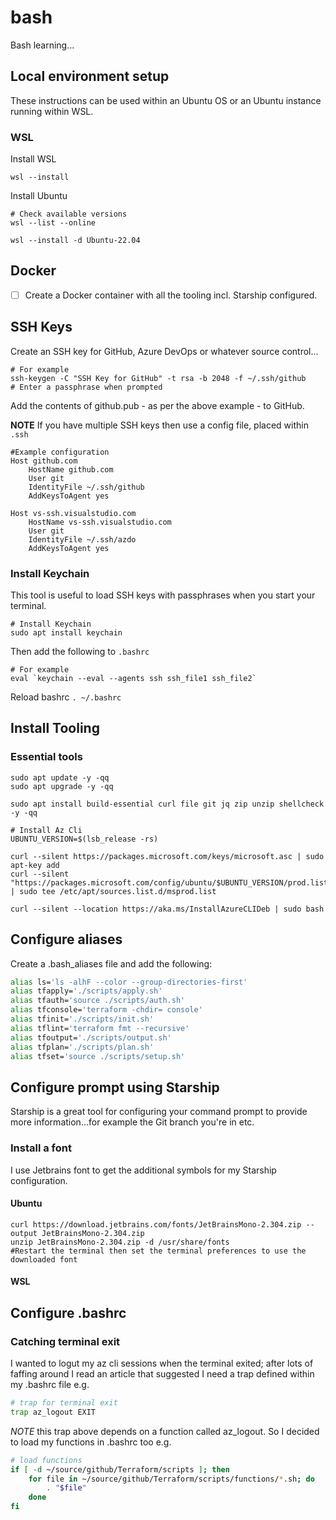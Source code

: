 # bash
Bash learning...

## Local environment setup

These instructions can be used within an Ubuntu OS or an Ubuntu instance running within WSL.

### WSL 

Install WSL
```shell
wsl --install
```

Install Ubuntu

```shell
# Check available versions
wsl --list --online

wsl --install -d Ubuntu-22.04
```

## Docker

- [ ] Create a Docker container with all the tooling incl. Starship configured.


## SSH Keys

Create an SSH key for GitHub, Azure DevOps or whatever source control...

```shell
# For example
ssh-keygen -C "SSH Key for GitHub" -t rsa -b 2048 -f ~/.ssh/github
# Enter a passphrase when prompted
```

Add the contents of github.pub - as per the above example - to GitHub.

**NOTE**
If you have multiple SSH keys then use a config file, placed within `.ssh`

```
#Example configuration
Host github.com
    HostName github.com
    User git
    IdentityFile ~/.ssh/github
    AddKeysToAgent yes

Host vs-ssh.visualstudio.com
    HostName vs-ssh.visualstudio.com
    User git
    IdentityFile ~/.ssh/azdo
    AddKeysToAgent yes
```

### Install Keychain

This tool is useful to load SSH keys with passphrases when you start your terminal.

```shell
# Install Keychain
sudo apt install keychain
```

Then add the following to `.bashrc`

```
# For example
eval `keychain --eval --agents ssh ssh_file1 ssh_file2`
```

Reload bashrc `. ~/.bashrc`

## Install Tooling

### Essential tools
```shell
sudo apt update -y -qq
sudo apt upgrade -y -qq

sudo apt install build-essential curl file git jq zip unzip shellcheck -y -qq

# Install Az Cli
UBUNTU_VERSION=$(lsb_release -rs)

curl --silent https://packages.microsoft.com/keys/microsoft.asc | sudo apt-key add
curl --silent "https://packages.microsoft.com/config/ubuntu/$UBUNTU_VERSION/prod.list" | sudo tee /etc/apt/sources.list.d/msprod.list

curl --silent --location https://aka.ms/InstallAzureCLIDeb | sudo bash
```


## Configure aliases

Create a .bash_aliases file and add the following:

```bash
alias ls='ls -alhF --color --group-directories-first'
alias tfapply='./scripts/apply.sh'
alias tfauth='source ./scripts/auth.sh'
alias tfconsole='terraform -chdir= console'
alias tfinit='./scripts/init.sh'
alias tflint='terraform fmt --recursive'
alias tfoutput='./scripts/output.sh'
alias tfplan='./scripts/plan.sh'
alias tfset='source ./scripts/setup.sh'
```

## Configure prompt using Starship

Starship is a great tool for configuring your command prompt to provide more information...for example the Git branch you're in etc.

### Install a font

I use Jetbrains font to get the additional symbols for my Starship configuration.

#### Ubuntu

```shell
curl https://download.jetbrains.com/fonts/JetBrainsMono-2.304.zip --output JetBrainsMono-2.304.zip
unzip JetBrainsMono-2.304.zip -d /usr/share/fonts
#Restart the terminal then set the terminal preferences to use the downloaded font
```

#### WSL


## Configure .bashrc

### Catching terminal exit

I wanted to logut my az cli sessions when the terminal exited; after lots of faffing around I read an article that suggested I 
need a trap defined within my .bashrc file e.g. 

```bash
# trap for terminal exit
trap az_logout EXIT
```

*NOTE* this trap above depends on a function called az_logout. So I decided to load my functions in .bashrc too e.g.

```bash
# load functions
if [ -d ~/source/github/Terraform/scripts ]; then
	for file in ~/source/github/Terraform/scripts/functions/*.sh; do
		. "$file"
	done
fi
```












